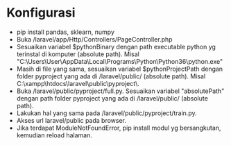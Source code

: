 # Konfigurasi

- pip install pandas, sklearn, numpy
- Buka /laravel/app/Http/Controllers/PageController.php
- Sesuaikan variabel $pythonBinary dengan path executable python yg terinstal di komputer (absolute path). Misal "C:\Users\User\AppData\Local\Programs\Python\Python36\python.exe"
- Masih di file yang sama, sesuaikan variabel $pythonProjectPath dengan folder pyproject yang ada di /laravel/public/ (absolute path). Misal C:\xampp\htdocs\laravel\public\pyproject\\.
- Buka /laravel/public/pyproject/full.py. Sesuaikan variabel "absolutePath" dengan path folder pyproject yang ada di /laravel/public/ (absolute path).
- Lakukan hal yang sama pada /laravel/public/pyproject/train.py.
- Akses url laravel/public pada browser.
- Jika terdapat ModuleNotFoundError, pip install modul yg bersangkutan, kemudian reload halaman.
